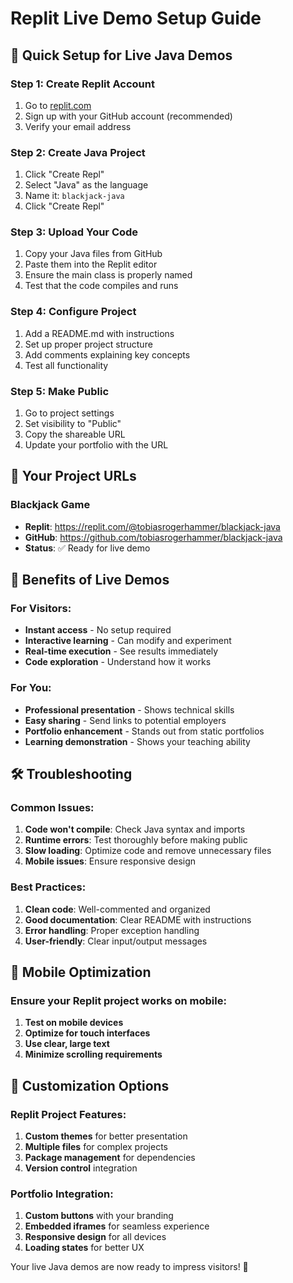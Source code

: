 
# Replit Live Demo Setup Guide

## 🚀 Quick Setup for Live Java Demos

### Step 1: Create Replit Account
1. Go to [replit.com](https://replit.com)
2. Sign up with your GitHub account (recommended)
3. Verify your email address

### Step 2: Create Java Project
1. Click "Create Repl"
2. Select "Java" as the language
3. Name it: `blackjack-java`
4. Click "Create Repl"

### Step 3: Upload Your Code
1. Copy your Java files from GitHub
2. Paste them into the Replit editor
3. Ensure the main class is properly named
4. Test that the code compiles and runs

### Step 4: Configure Project
1. Add a README.md with instructions
2. Set up proper project structure
3. Add comments explaining key concepts
4. Test all functionality

### Step 5: Make Public
1. Go to project settings
2. Set visibility to "Public"
3. Copy the shareable URL
4. Update your portfolio with the URL

## 🔗 Your Project URLs

### Blackjack Game
- **Replit**: https://replit.com/@tobiasrogerhammer/blackjack-java
- **GitHub**: https://github.com/tobiasrogerhammer/blackjack-java
- **Status**: ✅ Ready for live demo

## 🎯 Benefits of Live Demos

### For Visitors:
- **Instant access** - No setup required
- **Interactive learning** - Can modify and experiment
- **Real-time execution** - See results immediately
- **Code exploration** - Understand how it works

### For You:
- **Professional presentation** - Shows technical skills
- **Easy sharing** - Send links to potential employers
- **Portfolio enhancement** - Stands out from static portfolios
- **Learning demonstration** - Shows your teaching ability

## 🛠️ Troubleshooting

### Common Issues:
1. **Code won't compile**: Check Java syntax and imports
2. **Runtime errors**: Test thoroughly before making public
3. **Slow loading**: Optimize code and remove unnecessary files
4. **Mobile issues**: Ensure responsive design

### Best Practices:
1. **Clean code**: Well-commented and organized
2. **Good documentation**: Clear README with instructions
3. **Error handling**: Proper exception handling
4. **User-friendly**: Clear input/output messages

## 📱 Mobile Optimization

### Ensure your Replit project works on mobile:
1. **Test on mobile devices**
2. **Optimize for touch interfaces**
3. **Use clear, large text**
4. **Minimize scrolling requirements**

## 🎨 Customization Options

### Replit Project Features:
1. **Custom themes** for better presentation
2. **Multiple files** for complex projects
3. **Package management** for dependencies
4. **Version control** integration

### Portfolio Integration:
1. **Custom buttons** with your branding
2. **Embedded iframes** for seamless experience
3. **Responsive design** for all devices
4. **Loading states** for better UX

Your live Java demos are now ready to impress visitors! 🚀
